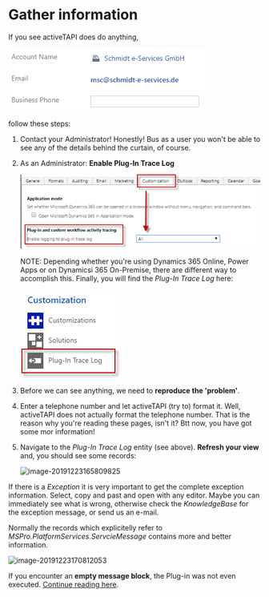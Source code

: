 # Gather information

If you see activeTAPI does do anything,

![](../../.gitbook/assets/nothing_happens.gif)

follow these steps:

1. Contact your Administrator! Honestly! Bus as a user you won't be able to see any of the details behind the curtain, of course.
2. As an Administrator: **Enable Plug-In Trace Log**

   ![](../../.gitbook/assets/enable_plugin_trace.png) 

   NOTE: Depending whether you're using Dynamics 365 Online, Power Apps or on Dynamicsi 365 On-Premise, there are different way to accomplish this. Finally, you will find the _Plug-In Trace Log_ here:

   ![image-20191223164102288](../../.gitbook/assets/enable_plugin_trace2.png)

3. Before we can see anything, we need to **reproduce the 'problem'**.
4. Enter a telephone number and let activeTAPI \(try to\) format it. Well, activeTAPI does not actually format the telephone number. That is the reason why you're reading these pages, isn't it? Btt now, you have got some mor information!
5. Navigate to the _Plug-In Trace Log_ entity \(see above\). **Refresh your view** and, you should see some records:

   ![image-20191223165809825](../../.gitbook/assets/image-20191223165809825.png)

If there is a _Exception_ it is very important to get the complete exception information. Select, copy and past and open with any editor. Maybe you can immediately see what is wrong, otherwise check the _KnowledgeBase_ for the exception message, or send us an e-mail.

Normally the records which explicitelly refer to _MSPro.PlatformServices.ServcieMessage_ contains more and better information.

![image-20191223170812053](../../.gitbook/assets/image-20191223170812053.png)

If you encounter an **empty message block**, the Plug-in was not even executed. [Continue reading here](https://github.com/SchmidteServices/activeTAPI-Dyn365/tree/ffce5a1389e75d04c48de638ce4140637d38a7b6/docs/dyn365/kb/emptyMessageBlock.md).

